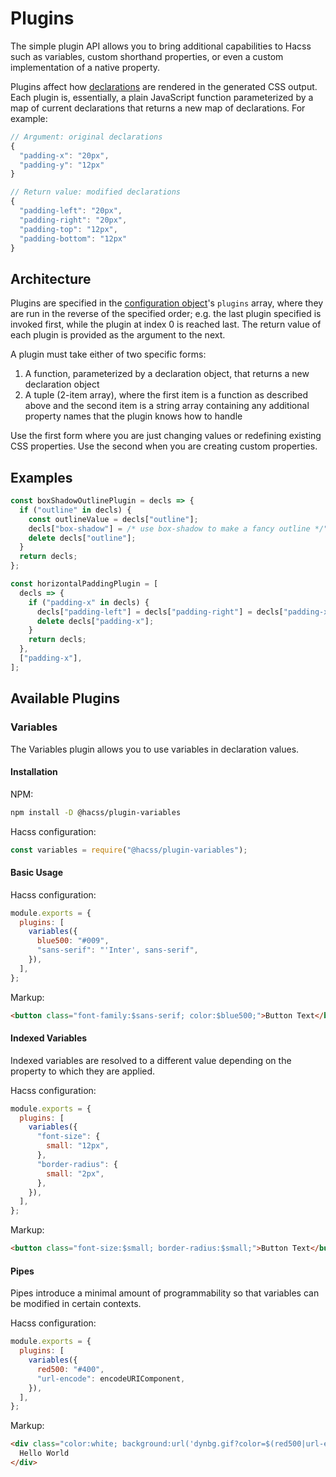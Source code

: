 # Plugins

The simple plugin API allows you to bring additional capabilities to Hacss such
as variables, custom shorthand properties, or even a custom implementation of a
native property.

Plugins affect how
[declarations](https://developer.mozilla.org/en-US/docs/Web/CSS/Syntax#CSS_declaration_blocks)
are rendered in the generated CSS output. Each plugin is, essentially, a plain
JavaScript function parameterized by a map of current declarations that returns
a new map of declarations. For example:

```javascript
// Argument: original declarations
{
  "padding-x": "20px",
  "padding-y": "12px"
}

// Return value: modified declarations
{
  "padding-left": "20px",
  "padding-right": "20px",
  "padding-top": "12px",
  "padding-bottom": "12px"
}
```

## Architecture

Plugins are specified in the [configuration object](configuration-guide.md)'s
`plugins` array, where they are run in the reverse of the specified order; e.g.
the last plugin specified is invoked first, while the plugin at index 0 is
reached last. The return value of each plugin is provided as the argument to
the next.

A plugin must take either of two specific forms:
1. A function, parameterized by a declaration object, that returns a new
   declaration object
2. A tuple (2-item array), where the first item is a function as described above
   and the second item is a string array containing any additional property
   names that the plugin knows how to handle

Use the first form where you are just changing values or redefining existing CSS
properties. Use the second when you are creating custom properties.

## Examples

```javascript
const boxShadowOutlinePlugin = decls => {
  if ("outline" in decls) {
    const outlineValue = decls["outline"];
    decls["box-shadow"] = /* use box-shadow to make a fancy outline */"";
    delete decls["outline"];
  }
  return decls;
};

const horizontalPaddingPlugin = [
  decls => {
    if ("padding-x" in decls) {
      decls["padding-left"] = decls["padding-right"] = decls["padding-x"];
      delete decls["padding-x"];
    }
    return decls;
  },
  ["padding-x"],
];
```

## Available Plugins

### Variables

The Variables plugin allows you to use variables in declaration values.

#### Installation

NPM:
```bash
npm install -D @hacss/plugin-variables
```

Hacss configuration:
```javascript
const variables = require("@hacss/plugin-variables");
```

#### Basic Usage

Hacss configuration:
```javascript
module.exports = {
  plugins: [
    variables({
      blue500: "#009",
      "sans-serif": "'Inter', sans-serif",
    }),
  ],
};
```

Markup:
```html
<button class="font-family:$sans-serif; color:$blue500;">Button Text</button>
```

#### Indexed Variables

Indexed variables are resolved to a different value depending on the property
to which they are applied.

Hacss configuration:
```javascript
module.exports = {
  plugins: [
    variables({
      "font-size": {
        small: "12px",
      },
      "border-radius": {
        small: "2px",
      },
    }),
  ],
};
```

Markup:
```html
<button class="font-size:$small; border-radius:$small;">Button Text</button>
```

#### Pipes

Pipes introduce a minimal amount of programmability so that variables can be
modified in certain contexts.

Hacss configuration:
```javascript
module.exports = {
  plugins: [
    variables({
      red500: "#400",
      "url-encode": encodeURIComponent,
    }),
  ],
};
```

Markup:
```html
<div class="color:white; background:url('dynbg.gif?color=$(red500|url-encode);">
  Hello World
</div>
```

